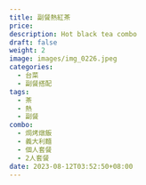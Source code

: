 ```yaml
---
title: 副餐熱紅茶
price:
description: Hot black tea combo 
draft: false
weight: 2
image: images/img_0226.jpeg
categories:
  - 台菜
  - 副餐搭配
tags:
  - 茶
  - 熱
  - 副餐
combo:
  - 焗烤燉飯
  - 義大利麵
  - 個人套餐
  - 2人套餐
date: 2023-08-12T03:52:50+08:00
---
```


